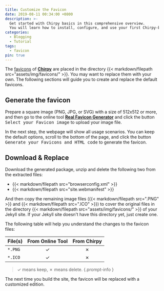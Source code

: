 ```yaml
---
title: Customize the Favicon
date: 2019-08-11 00:34:00 +0800
description: >-
  Get started with Chirpy basics in this comprehensive overview.
  You will learn how to install, configure, and use your first Chirpy-based website, as well as deploy it to a web server.
categories:
  - Blogging
  - Tutorial
tags:
  - favicon
pin: true
---
```


The [favicons](https://www.favicon-generator.org/about/) of [**Chirpy**](https://github.com/cotes2020/jekyll-theme-chirpy/) are placed in the directory {{< markdown/filepath src="assets/img/favicons/" >}}. You may want to replace them with your own. The following sections will guide you to create and replace the default favicons.

## Generate the favicon

Prepare a square image (PNG, JPG, or SVG) with a size of 512x512 or more, and then go to the online tool [**Real Favicon Generator**](https://realfavicongenerator.net/) and click the button <kbd>Select your Favicon image</kbd> to upload your image file.

In the next step, the webpage will show all usage scenarios. You can keep the default options, scroll to the bottom of the page, and click the button <kbd>Generate your Favicons and HTML code</kbd> to generate the favicon.

## Download & Replace

Download the generated package, unzip and delete the following two from the extracted files:

- {{< markdown/filepath src="browserconfig.xml" >}}
- {{< markdown/filepath src="site.webmanifest" >}}

And then copy the remaining image files ({{< markdown/filepath src=".PNG" >}} and {{< markdown/filepath src=".ICO" >}}) to cover the original files in the directory {{< markdown/filepath src="assets/img/favicons/" >}} of your Jekyll site. If your Jekyll site doesn't have this directory yet, just create one.

The following table will help you understand the changes to the favicon files:

| File(s)             | From Online Tool                  | From Chirpy |
|---------------------|:---------------------------------:|:-----------:|
| `*.PNG`             | ✓                                 | ✗           |
| `*.ICO`             | ✓                                 | ✗           |

<!-- markdownlint-disable-next-line -->
>  ✓ means keep, ✗ means delete.
{.prompt-info }

The next time you build the site, the favicon will be replaced with a customized edition.

